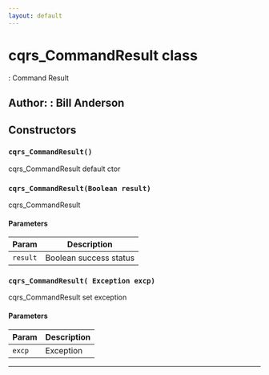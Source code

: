 ```yaml
---
layout: default
---
```

# cqrs_CommandResult class

: Command Result


**Author:** : Bill Anderson
---
## Constructors
### `cqrs_CommandResult()`

cqrs_CommandResult default ctor
### `cqrs_CommandResult(Boolean result)`

cqrs_CommandResult
#### Parameters
|Param|Description|
|-----|-----------|
|`result` |  Boolean success status |

### `cqrs_CommandResult( Exception excp)`

cqrs_CommandResult set exception
#### Parameters
|Param|Description|
|-----|-----------|
|`excp` |  Exception |

---
